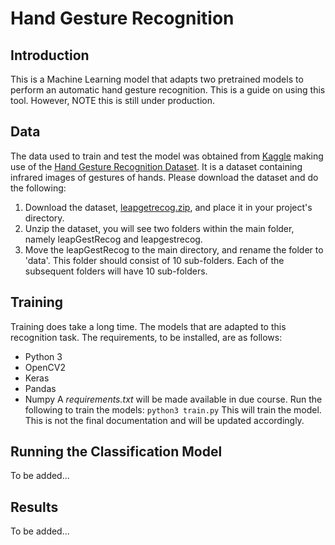 # Hand Gesture Recognition
## Introduction
This is a Machine Learning model that adapts two pretrained models to perform an automatic hand gesture recognition. This is a guide on using this tool. However, NOTE this is still under production.
## Data
The data used to train and test the model was obtained from [Kaggle](kaggle.com) making use of the [Hand Gesture Recognition Dataset](https://www.kaggle.com/gti-upm/leapgestrecog). It is a dataset containing infrared images of gestures of hands. Please download the dataset and do the following:
   1. Download the dataset, [leapgetrecog.zip](https://www.kaggle.com/gti-upm/leapgestrecog/download), and place it in your project's directory.
   2. Unzip the dataset, you will see two folders within the main folder, namely leapGestRecog and leapgestrecog. 
   3. Move the leapGestRecog to the main directory, and rename the folder to 'data'. This folder should consist of 10 sub-folders. Each of the subsequent folders will have 10 sub-folders.
## Training
Training does take a long time. The models that are adapted to this recognition task. The requirements, to be installed, are as follows:
   * Python 3
   * OpenCV2
   * Keras
   * Pandas
   * Numpy
A *requirements.txt* will be made available in due course. 
Run the following to train the models:
	`python3 train.py`
This will train the model. This is not the final documentation and will be updated accordingly.
## Running the Classification Model
To be added...
## Results
To be added...
